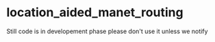 # location_aided_manet_routing
Still code is in developement phase please don't use it unless we notify
